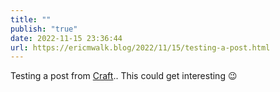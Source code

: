 ```yaml
---
title: ""
publish: "true"
date: 2022-11-15 23:36:44
url: https://ericmwalk.blog/2022/11/15/testing-a-post.html
---
```

Testing a post from <a href="https://www.craft.do">Craft</a>.. This could get interesting 😉